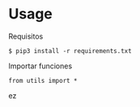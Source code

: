 # Usage
Requisitos
```
$ pip3 install -r requirements.txt
```
Importar funciones
```
from utils import *
```

ez
